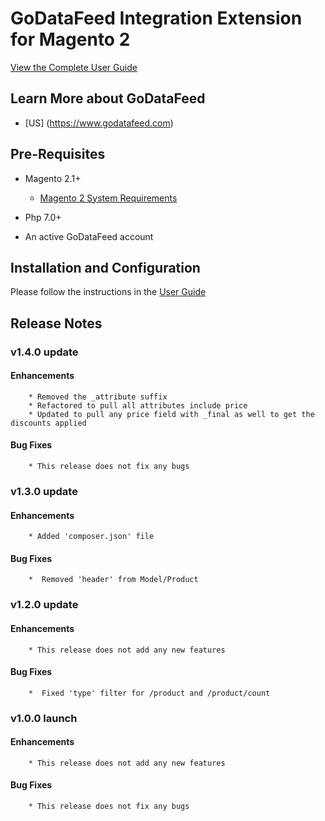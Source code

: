 # GoDataFeed Integration Extension for Magento 2

[View the Complete User Guide](./README.md)

## Learn More about GoDataFeed

* [US] (<https://www.godatafeed.com>)

## Pre-Requisites

* Magento 2.1+
  * [Magento 2 System Requirements](http://devdocs.magento.com/magento-system-requirements.html)

* Php 7.0+

* An active GoDataFeed account

## Installation and Configuration

Please follow the instructions in the [User Guide](/docs/README.md)

## Release Notes


### v1.4.0 update

#### Enhancements

        * Removed the _attribute suffix
        * Refactored to pull all attributes include price
        * Updated to pull any price field with _final as well to get the discounts applied

#### Bug Fixes

        * This release does not fix any bugs
        
### v1.3.0 update

#### Enhancements

        * Added 'composer.json' file

#### Bug Fixes

        *  Removed 'header' from Model/Product

### v1.2.0 update

#### Enhancements

        * This release does not add any new features

#### Bug Fixes

        *  Fixed 'type' filter for /product and /product/count

### v1.0.0 launch

#### Enhancements

        * This release does not add any new features

#### Bug Fixes

        * This release does not fix any bugs
